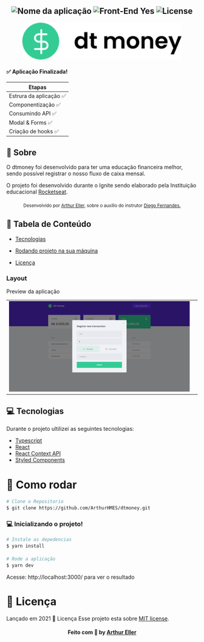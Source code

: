 <h2 align="center">
  <img src="https://img.shields.io/badge/dt.money-blueblack?color=blue&style=for-the-badge" alt="Nome da aplicação" />
  <img src="https://img.shields.io/badge/Front End%3F-yes-blueblack?color=blue&style=for-the-badge" alt="Front-End Yes" />
  <img src="https://img.shields.io/github/license/WorkEasy/WorkEasy?color=black&style=for-the-badge" alt="License" />
</h2>



<p align="center">
   <img src="./src/assets/logo_black.svg" alt="dt money" width="420"/>
</p>

#### ✅ Aplicação Finalizada!
|        Etapas         |
|-----------------------|
|Estrura da aplicação ✅| 
|Componentização      ✅| 
|Consumindo API       ✅|
|Modal & Forms        ✅|
|Criação de hooks     ✅|

## 📖 Sobre 

O dtmoney foi desenvolvido para ter uma educação financeira melhor, sendo possível registrar o nosso fluxo de caixa mensal. 

O projeto foi desenvolvido durante o Ignite sendo elaborado pela Instituição educacional [Rocketseat](https://github.com/Rocketseat).


<div align="center">
   <sub>Desenvolvido por 
    <a href="https://github.com/ArthurHMES">Arthur Eller</a>, sobre o auxílio do instrutor 
    <a href="https://github.com/diego3g">Diego Fernandes.</a>
  </sub>
</div>

## :pushpin: Tabela de Conteúdo

* [Tecnologias](#computer-tecnologias)
* [Rodando projeto na sua máquina](#construction_worker-como-rodar)

* [Licença](#memo-licença)

### Layout
Preview da aplicação

|  |  |
|----------|----------|
| ![example](./src/assets/pre01.png) | 


## :computer: Tecnologias
Durante o projeto ultilizei as seguintes tecnologias:

* [Typescript](https://www.typescriptlang.org/)
* [React](https://reactjs.org/)
* [React Context API](https://pt-br.reactjs.org/docs/context.html)
* [Styled Components](https://styled-components.com/)


# :construction_worker: Como rodar

```bash
# Clone o Repositorio
$ git clone https://github.com/ArthurHMES/dtmoney.git

```
### 💻 Inicializando o projeto!

```bash
# Instale as depedencias
$ yarn install

# Rode a aplicação
$ yarn dev

```
Acesse: http://localhost:3000/ para ver o resultado

# :memo: Licença

Lançado em 2021 :memo: Licença
Esse projeto esta sobre [MIT license](./LICENSE).

<h4 align="center">
    Feito com 💜 by <a href="https://www.linkedin.com/in/arthur-eller/" target="_blank">Arthur Eller </a>
</h4>
